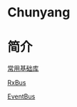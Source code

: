 # Chunyang


# 简介


[常用基础库](https://github.com/Chunyang1988cn/Chunyang/wiki/Libraries-of-commonly-used)

[RxBus](https://github.com/Chunyang1988cn/Chunyang/wiki/RxBus)

[EventBus](https://github.com/Chunyang1988cn/Chunyang/wiki/EventBus)

